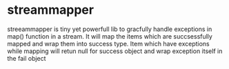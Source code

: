 # streammapper
streeammapper is tiny yet powerfull lib to gracfully handle exceptions in map() function in a stream. 
It will map the items which are succsessfully mapped and wrap them into success type. 
Item which have exceptions while mapping will retun null for success object and wrap exception itself in the fail object
